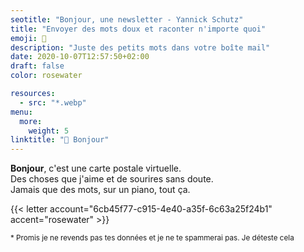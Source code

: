 ```yaml
---
seotitle: "Bonjour, une newsletter - Yannick Schutz"
title: "Envoyer des mots doux et raconter n'importe quoi"
emoji: 💌
description: "Juste des petits mots dans votre boîte mail"
date: 2020-10-07T12:57:50+02:00
draft: false
color: rosewater

resources:
  - src: "*.webp"
menu:
  more:
    weight: 5
linktitle: "💌 Bonjour"
---
```



**Bonjour**, c'est une carte postale virtuelle.   
Des choses que j'aime et de sourires sans doute.  
Jamais que des mots, sur un piano, tout ça.


{{< letter account="6cb45f77-c915-4e40-a35f-6c63a25f24b1" accent="rosewater" >}}

<small>
* Promis je ne revends pas tes données et je ne te spammerai pas. Je déteste cela
</small>

